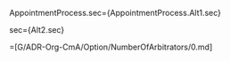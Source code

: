 AppointmentProcess.sec={AppointmentProcess.Alt1.sec}

sec={Alt2.sec}

=[G/ADR-Org-CmA/Option/NumberOfArbitrators/0.md]